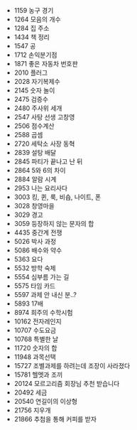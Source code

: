 - 1159 농구 경기  
- 1264 모음의 개수
- 1284 집 주소
- 1434 책 정리  
- 1547 공  
- 1712 손익분기점  
- 1871 좋은 자동차 번호판  
- 2010 플러그  
- 2028 자기복제수  
- 2145 숫자 놀이 
- 2475 검증수 
- 2480 주사위 세개  
- 2547 사탕 선생 고창영  
- 2506 점수계산  
- 2588 곱셈  
- 2720 세탁소 사장 동혁  
- 2839 설탕 배달  
- 2845 파티가 끝나고 난 뒤  
- 2864 5와 6의 차이  
- 2884 알람 시계  
- 2953 나는 요리사다
- 3003 킹, 퀸, 룩, 비숍, 나이트, 폰
- 3028 창영마을  
- 3029 경고  
- 3059 등장하지 않는 문자의 합  
- 4435 중간계 전쟁  
- 5026 박사 과정
- 5086 배수와 약수
- 5363 요다  
- 5532 방학 숙제  
- 5554 심부름 가는 길  
- 5575 타임 카드
- 5597 과제 안 내신 분..?  
- 5893 17배  
- 8974 희주의 수학시험  
- 10162 전자레인지  
- 10707 수도요금  
- 10768 특별한 날  
- 11720 숫자의 합  
- 11948 과목선택  
- 15727 조별과제를 하려는데 조장이 사라졌다  
- 15781 헬멧과 조끼  
- 20124 모르고리즘 회장님 추천 받습니다  
- 20492 세금  
- 20540 연길이의 이상형  
- 21756 지우개  
- 21866 추첨을 통해 커피를 받자  
